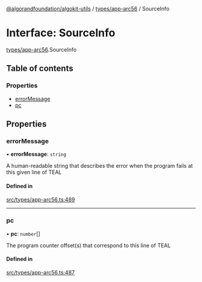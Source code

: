 [@algorandfoundation/algokit-utils](../README.md) / [types/app-arc56](../modules/types_app_arc56.md) / SourceInfo

# Interface: SourceInfo

[types/app-arc56](../modules/types_app_arc56.md).SourceInfo

## Table of contents

### Properties

- [errorMessage](types_app_arc56.SourceInfo.md#errormessage)
- [pc](types_app_arc56.SourceInfo.md#pc)

## Properties

### errorMessage

• **errorMessage**: `string`

A human-readable string that describes the error when the program fails at this given line of TEAL

#### Defined in

[src/types/app-arc56.ts:489](https://github.com/algorandfoundation/algokit-utils-ts/blob/main/src/types/app-arc56.ts#L489)

___

### pc

• **pc**: `number`[]

The program counter offset(s) that correspond to this line of TEAL

#### Defined in

[src/types/app-arc56.ts:487](https://github.com/algorandfoundation/algokit-utils-ts/blob/main/src/types/app-arc56.ts#L487)
